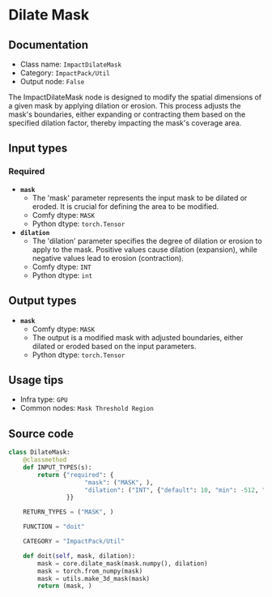 # Dilate Mask
## Documentation
- Class name: `ImpactDilateMask`
- Category: `ImpactPack/Util`
- Output node: `False`

The ImpactDilateMask node is designed to modify the spatial dimensions of a given mask by applying dilation or erosion. This process adjusts the mask's boundaries, either expanding or contracting them based on the specified dilation factor, thereby impacting the mask's coverage area.
## Input types
### Required
- **`mask`**
    - The 'mask' parameter represents the input mask to be dilated or eroded. It is crucial for defining the area to be modified.
    - Comfy dtype: `MASK`
    - Python dtype: `torch.Tensor`
- **`dilation`**
    - The 'dilation' parameter specifies the degree of dilation or erosion to apply to the mask. Positive values cause dilation (expansion), while negative values lead to erosion (contraction).
    - Comfy dtype: `INT`
    - Python dtype: `int`
## Output types
- **`mask`**
    - Comfy dtype: `MASK`
    - The output is a modified mask with adjusted boundaries, either dilated or eroded based on the input parameters.
    - Python dtype: `torch.Tensor`
## Usage tips
- Infra type: `GPU`
- Common nodes: `Mask Threshold Region`


## Source code
```python
class DilateMask:
    @classmethod
    def INPUT_TYPES(s):
        return {"required": {
                     "mask": ("MASK", ),
                     "dilation": ("INT", {"default": 10, "min": -512, "max": 512, "step": 1}),
                }}

    RETURN_TYPES = ("MASK", )

    FUNCTION = "doit"

    CATEGORY = "ImpactPack/Util"

    def doit(self, mask, dilation):
        mask = core.dilate_mask(mask.numpy(), dilation)
        mask = torch.from_numpy(mask)
        mask = utils.make_3d_mask(mask)
        return (mask, )

```
